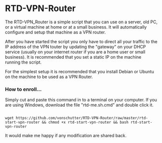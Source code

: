 # RTD-VPN-Router

The RTD-VPN_Router is a simple script that you can use on a server, old PC, or a virtual machine at home or at a small business. It will automatically configure and setup that machine as a VPN router. 

After you have started the script you only have to direct all your traffic to the IP address of the VPN touter by updating the "gateway" on your DHCP service (usually on your internet router if you are a home user or small business). It is recommended that you set a static IP on the machine running the script.

For the simplest setup it is recommended that you install Debian or Ubuntu on the machine to be used as a VPN Router. 

### How to enroll...
Simply cut and paste this command in to a terminal on your computer. If you are using Windows, download the file "rtd-me.sh.cmd" and double click it. 

```

wget https://github.com/vonschutter/RTD-VPN-Router/raw/master/rtd-start-vpn-router && chmod +x rtd-start-vpn-router && bash rtd-start-vpn-router 

```

It would make me happy if any modification are shared back. 

